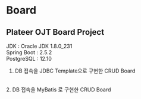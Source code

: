 # Board
Plateer OJT Board Project
-------------------------

JDK : Oracle JDK 1.8.0_231
<br>
Spring Boot : 2.5.2
<br>
PostgreSQL : 12.10
<br>
1. DB 접속을 JDBC Template으로 구현한 CRUD Board
<br>
2. DB 접속을 MyBatis 로 구현한 CRUD Board
<br>
